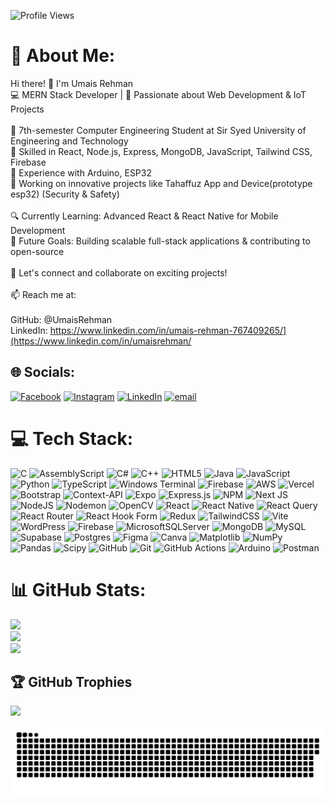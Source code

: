 ![Profile Views](https://komarev.com/ghpvc/?username=UmaisRehman&color=blue)
# 💫 About Me:
Hi there! 👋 I'm Umais Rehman<br>💻 MERN Stack Developer | 🚀 Passionate about Web Development & IoT Projects<br><br>🔹 7th-semester Computer Engineering Student at Sir Syed University of Engineering and Technology<br>🔹 Skilled in React, Node.js, Express, MongoDB, JavaScript, Tailwind CSS, Firebase<br>🔹 Experience with Arduino, ESP32<br>🔹 Working on innovative projects like Tahaffuz App and Device(prototype esp32) (Security & Safety)<br><br>🔍 Currently Learning: Advanced React & React Native for Mobile Development<br>🎯 Future Goals: Building scalable full-stack applications & contributing to open-source<br><br>🚀 Let's connect and collaborate on exciting projects!<br><br>📫 Reach me at:<br><br>GitHub: @UmaisRehman<br>LinkedIn: https://www.linkedin.com/in/umais-rehman-767409265/](https://www.linkedin.com/in/umaisrehman/<br>


## 🌐 Socials:
[![Facebook](https://img.shields.io/badge/Facebook-%231877F2.svg?logo=Facebook&logoColor=white)](https://www.facebook.com/umaisurrehman.umais) [![Instagram](https://img.shields.io/badge/Instagram-%23E4405F.svg?logo=Instagram&logoColor=white)](https://instagram.com/umaisrehmman) [![LinkedIn](https://img.shields.io/badge/LinkedIn-%230077B5.svg?logo=linkedin&logoColor=white)](https://www.linkedin.com/in/umaisrehman/) [![email](https://img.shields.io/badge/Email-D14836?logo=gmail&logoColor=white)](mailto:umaisrehman109@gmail.com) 

# 💻 Tech Stack:
![C](https://img.shields.io/badge/c-%2300599C.svg?style=flat-square&logo=c&logoColor=white) ![AssemblyScript](https://img.shields.io/badge/assembly%20script-%23000000.svg?style=flat-square&logo=assemblyscript&logoColor=white) ![C#](https://img.shields.io/badge/c%23-%23239120.svg?style=flat-square&logo=csharp&logoColor=white) ![C++](https://img.shields.io/badge/c++-%2300599C.svg?style=flat-square&logo=c%2B%2B&logoColor=white) ![HTML5](https://img.shields.io/badge/html5-%23E34F26.svg?style=flat-square&logo=html5&logoColor=white) ![Java](https://img.shields.io/badge/java-%23ED8B00.svg?style=flat-square&logo=openjdk&logoColor=white) ![JavaScript](https://img.shields.io/badge/javascript-%23323330.svg?style=flat-square&logo=javascript&logoColor=%23F7DF1E) ![Python](https://img.shields.io/badge/python-3670A0?style=flat-square&logo=python&logoColor=ffdd54) ![TypeScript](https://img.shields.io/badge/typescript-%23007ACC.svg?style=flat-square&logo=typescript&logoColor=white) ![Windows Terminal](https://img.shields.io/badge/Windows%20Terminal-%234D4D4D.svg?style=flat-square&logo=windows-terminal&logoColor=white) ![Firebase](https://img.shields.io/badge/firebase-%23039BE5.svg?style=flat-square&logo=firebase) ![AWS](https://img.shields.io/badge/AWS-%23FF9900.svg?style=flat-square&logo=amazon-aws&logoColor=white) ![Vercel](https://img.shields.io/badge/vercel-%23000000.svg?style=flat-square&logo=vercel&logoColor=white) ![Bootstrap](https://img.shields.io/badge/bootstrap-%238511FA.svg?style=flat-square&logo=bootstrap&logoColor=white) ![Context-API](https://img.shields.io/badge/Context--Api-000000?style=flat-square&logo=react) ![Expo](https://img.shields.io/badge/expo-1C1E24?style=flat-square&logo=expo&logoColor=#D04A37) ![Express.js](https://img.shields.io/badge/express.js-%23404d59.svg?style=flat-square&logo=express&logoColor=%2361DAFB) ![NPM](https://img.shields.io/badge/NPM-%23CB3837.svg?style=flat-square&logo=npm&logoColor=white) ![Next JS](https://img.shields.io/badge/Next-black?style=flat-square&logo=next.js&logoColor=white) ![NodeJS](https://img.shields.io/badge/node.js-6DA55F?style=flat-square&logo=node.js&logoColor=white) ![Nodemon](https://img.shields.io/badge/NODEMON-%23323330.svg?style=flat-square&logo=nodemon&logoColor=%BBDEAD) ![OpenCV](https://img.shields.io/badge/opencv-%23white.svg?style=flat-square&logo=opencv&logoColor=white) ![React](https://img.shields.io/badge/react-%2320232a.svg?style=flat-square&logo=react&logoColor=%2361DAFB) ![React Native](https://img.shields.io/badge/react_native-%2320232a.svg?style=flat-square&logo=react&logoColor=%2361DAFB) ![React Query](https://img.shields.io/badge/-React%20Query-FF4154?style=flat-square&logo=react%20query&logoColor=white) ![React Router](https://img.shields.io/badge/React_Router-CA4245?style=flat-square&logo=react-router&logoColor=white) ![React Hook Form](https://img.shields.io/badge/React%20Hook%20Form-%23EC5990.svg?style=flat-square&logo=reacthookform&logoColor=white) ![Redux](https://img.shields.io/badge/redux-%23593d88.svg?style=flat-square&logo=redux&logoColor=white) ![TailwindCSS](https://img.shields.io/badge/tailwindcss-%2338B2AC.svg?style=flat-square&logo=tailwind-css&logoColor=white) ![Vite](https://img.shields.io/badge/vite-%23646CFF.svg?style=flat-square&logo=vite&logoColor=white) ![WordPress](https://img.shields.io/badge/WordPress-%23117AC9.svg?style=flat-square&logo=WordPress&logoColor=white) ![Firebase](https://img.shields.io/badge/firebase-a08021?style=flat-square&logo=firebase&logoColor=ffcd34) ![MicrosoftSQLServer](https://img.shields.io/badge/Microsoft%20SQL%20Server-CC2927?style=flat-square&logo=microsoft%20sql%20server&logoColor=white) ![MongoDB](https://img.shields.io/badge/MongoDB-%234ea94b.svg?style=flat-square&logo=mongodb&logoColor=white) ![MySQL](https://img.shields.io/badge/mysql-4479A1.svg?style=flat-square&logo=mysql&logoColor=white) ![Supabase](https://img.shields.io/badge/Supabase-3ECF8E?style=flat-square&logo=supabase&logoColor=white) ![Postgres](https://img.shields.io/badge/postgres-%23316192.svg?style=flat-square&logo=postgresql&logoColor=white) ![Figma](https://img.shields.io/badge/figma-%23F24E1E.svg?style=flat-square&logo=figma&logoColor=white) ![Canva](https://img.shields.io/badge/Canva-%2300C4CC.svg?style=flat-square&logo=Canva&logoColor=white) ![Matplotlib](https://img.shields.io/badge/Matplotlib-%23ffffff.svg?style=flat-square&logo=Matplotlib&logoColor=black) ![NumPy](https://img.shields.io/badge/numpy-%23013243.svg?style=flat-square&logo=numpy&logoColor=white) ![Pandas](https://img.shields.io/badge/pandas-%23150458.svg?style=flat-square&logo=pandas&logoColor=white) ![Scipy](https://img.shields.io/badge/SciPy-%230C55A5.svg?style=flat-square&logo=scipy&logoColor=%white) ![GitHub](https://img.shields.io/badge/github-%23121011.svg?style=flat-square&logo=github&logoColor=white) ![Git](https://img.shields.io/badge/git-%23F05033.svg?style=flat-square&logo=git&logoColor=white) ![GitHub Actions](https://img.shields.io/badge/github%20actions-%232671E5.svg?style=flat-square&logo=githubactions&logoColor=white) ![Arduino](https://img.shields.io/badge/-Arduino-00979D?style=flat-square&logo=Arduino&logoColor=white) ![Postman](https://img.shields.io/badge/Postman-FF6C37?style=flat-square&logo=postman&logoColor=white)
# 📊 GitHub Stats:
![](https://github-readme-stats.vercel.app/api?username=UmaisRehman&theme=transparent&hide_border=true&include_all_commits=false&count_private=false)<br/>
![](https://nirzak-streak-stats.vercel.app/?user=UmaisRehman&theme=transparent&hide_border=true)<br/>
![](https://github-readme-stats.vercel.app/api/top-langs/?username=UmaisRehman&theme=transparent&hide_border=true&include_all_commits=false&count_private=false&layout=compact)

## 🏆 GitHub Trophies
![](https://github-profile-trophy.vercel.app/?username=UmaisRehman&theme=radical&no-frame=true&no-bg=false&margin-w=4)



![snake gif](https://github.com/UmaisRehman/UmaisRehman/blob/output/github-snake-dark.svg)

